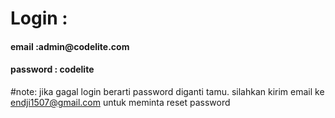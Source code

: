 <h1>Login :</h1>
<h4>email :admin@codelite.com</h4>
<h4>password : codelite</h4>

#note: jika gagal login berarti password diganti tamu. silahkan kirim email ke endji1507@gmail.com untuk meminta reset password
